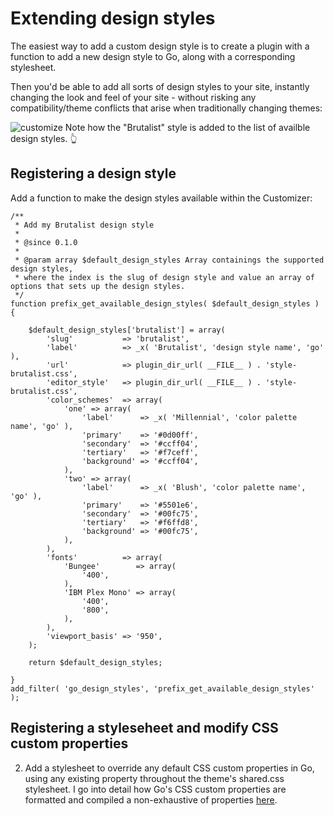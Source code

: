 # Extending design styles
The easiest way to add a custom design style is to create a plugin with a function to add a new design style to Go, along with a corresponding stylesheet.

Then you'd be able to add all sorts of design styles to your site, instantly changing the look and feel of your site - without risking any compatibility/theme conflicts that arise when traditionally changing themes: 

![customize](https://user-images.githubusercontent.com/1813435/77576898-4d633900-6eac-11ea-8a2f-10e3ca761b9c.jpg)
Note how the "Brutalist" style is added to the list of availble design styles. 👆

## Registering a design style
Add a function to make the design styles available within the Customizer:

```
/**
 * Add my Brutalist design style
 *
 * @since 0.1.0
 *
 * @param array $default_design_styles Array containings the supported design styles,
 * where the index is the slug of design style and value an array of options that sets up the design styles.
 */
function prefix_get_available_design_styles( $default_design_styles ) {

	$default_design_styles['brutalist'] = array(
		'slug'           => 'brutalist',
		'label'          => _x( 'Brutalist', 'design style name', 'go' ),
		'url'            => plugin_dir_url( __FILE__ ) . 'style-brutalist.css',
		'editor_style'   => plugin_dir_url( __FILE__ ) . 'style-brutalist.css',
		'color_schemes'  => array(
			'one' => array(
				'label'      => _x( 'Millennial', 'color palette name', 'go' ),
				'primary'    => '#0d00ff',
				'secondary'  => '#ccff04',
				'tertiary'   => '#f7ceff',
				'background' => '#ccff04',
			),
			'two' => array(
				'label'      => _x( 'Blush', 'color palette name', 'go' ),
				'primary'    => '#5501e6',
				'secondary'  => '#00fc75',
				'tertiary'   => '#f6ffd8',
				'background' => '#00fc75',
			),
		),
		'fonts'          => array(
			'Bungee'        => array(
				'400',
			),
			'IBM Plex Mono' => array(
				'400',
				'800',
			),
		),
		'viewport_basis' => '950',
	);

	return $default_design_styles;

}
add_filter( 'go_design_styles', 'prefix_get_available_design_styles' );
```


## Registering a styleseheet and modify CSS custom properties
2. Add a stylesheet to override any default CSS custom properties in Go, using any existing property throughout the theme's shared.css stylesheet. I go into detail how Go's CSS custom properties are formatted and compiled a non-exhaustive of properties [here](https://github.com/godaddy-wordpress/go/docs/design-styles/properties.md). 
